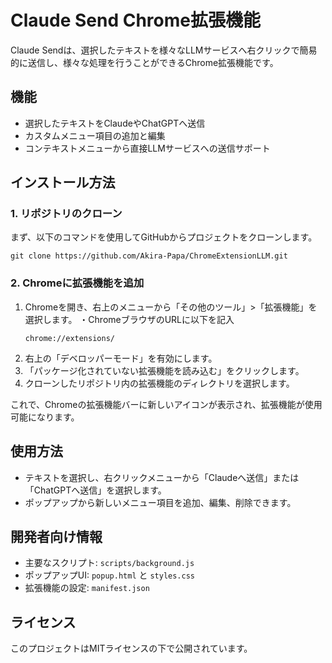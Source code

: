 

# Claude Send Chrome拡張機能

Claude Sendは、選択したテキストを様々なLLMサービスへ右クリックで簡易的に送信し、様々な処理を行うことができるChrome拡張機能です。

## 機能
- 選択したテキストをClaudeやChatGPTへ送信
- カスタムメニュー項目の追加と編集
- コンテキストメニューから直接LLMサービスへの送信サポート

## インストール方法

### 1. リポジトリのクローン
まず、以下のコマンドを使用してGitHubからプロジェクトをクローンします。

```
git clone https://github.com/Akira-Papa/ChromeExtensionLLM.git
```


### 2. Chromeに拡張機能を追加
1. Chromeを開き、右上のメニューから「その他のツール」>「拡張機能」を選択します。
 ・ChromeブラウザのURLに以下を記入
   ```
   chrome://extensions/
   ```
3. 右上の「デベロッパーモード」を有効にします。
4. 「パッケージ化されていない拡張機能を読み込む」をクリックします。
5. クローンしたリポジトリ内の拡張機能のディレクトリを選択します。

これで、Chromeの拡張機能バーに新しいアイコンが表示され、拡張機能が使用可能になります。

## 使用方法
- テキストを選択し、右クリックメニューから「Claudeへ送信」または「ChatGPTへ送信」を選択します。
- ポップアップから新しいメニュー項目を追加、編集、削除できます。

## 開発者向け情報
- 主要なスクリプト: `scripts/background.js`
- ポップアップUI: `popup.html` と `styles.css`
- 拡張機能の設定: `manifest.json`

## ライセンス
このプロジェクトはMITライセンスの下で公開されています。
